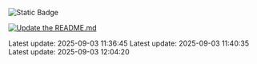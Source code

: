 ![Static Badge](https://img.shields.io/badge/test-blue)

[![Update the README.md](https://github.com/bp-riv/learning_github/actions/workflows/test_workflow.yml/badge.svg)](https://github.com/bp-riv/learning_github/actions/workflows/test_workflow.yml)

Latest update: 2025-09-03 11:36:45
Latest update: 2025-09-03 11:40:35
Latest update: 2025-09-03 12:04:20
